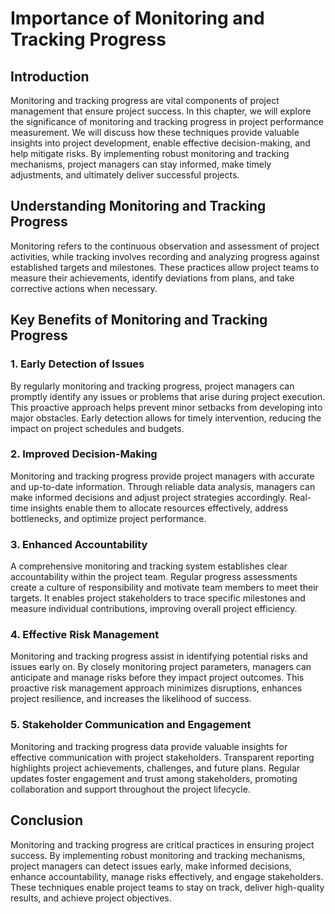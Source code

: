 # Importance of Monitoring and Tracking Progress

## Introduction

Monitoring and tracking progress are vital components of project management that ensure project success. In this chapter, we will explore the significance of monitoring and tracking progress in project performance measurement. We will discuss how these techniques provide valuable insights into project development, enable effective decision-making, and help mitigate risks. By implementing robust monitoring and tracking mechanisms, project managers can stay informed, make timely adjustments, and ultimately deliver successful projects.

## Understanding Monitoring and Tracking Progress

Monitoring refers to the continuous observation and assessment of project activities, while tracking involves recording and analyzing progress against established targets and milestones. These practices allow project teams to measure their achievements, identify deviations from plans, and take corrective actions when necessary.

## Key Benefits of Monitoring and Tracking Progress

### 1\. Early Detection of Issues

By regularly monitoring and tracking progress, project managers can promptly identify any issues or problems that arise during project execution. This proactive approach helps prevent minor setbacks from developing into major obstacles. Early detection allows for timely intervention, reducing the impact on project schedules and budgets.

### 2\. Improved Decision-Making

Monitoring and tracking progress provide project managers with accurate and up-to-date information. Through reliable data analysis, managers can make informed decisions and adjust project strategies accordingly. Real-time insights enable them to allocate resources effectively, address bottlenecks, and optimize project performance.

### 3\. Enhanced Accountability

A comprehensive monitoring and tracking system establishes clear accountability within the project team. Regular progress assessments create a culture of responsibility and motivate team members to meet their targets. It enables project stakeholders to trace specific milestones and measure individual contributions, improving overall project efficiency.

### 4\. Effective Risk Management

Monitoring and tracking progress assist in identifying potential risks and issues early on. By closely monitoring project parameters, managers can anticipate and manage risks before they impact project outcomes. This proactive risk management approach minimizes disruptions, enhances project resilience, and increases the likelihood of success.

### 5\. Stakeholder Communication and Engagement

Monitoring and tracking progress data provide valuable insights for effective communication with project stakeholders. Transparent reporting highlights project achievements, challenges, and future plans. Regular updates foster engagement and trust among stakeholders, promoting collaboration and support throughout the project lifecycle.

## Conclusion

Monitoring and tracking progress are critical practices in ensuring project success. By implementing robust monitoring and tracking mechanisms, project managers can detect issues early, make informed decisions, enhance accountability, manage risks effectively, and engage stakeholders. These techniques enable project teams to stay on track, deliver high-quality results, and achieve project objectives.
